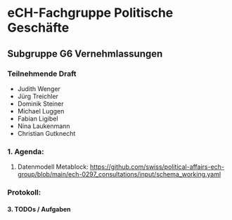 # eCH-Fachgruppe Politische Geschäfte
## Subgruppe G6 Vernehmlassungen

### Teilnehmende Draft
- Judith Wenger
- Jürg Treichler
- Dominik Steiner
- Michael Luggen
- Fabian Ligibel
- Nina Laukenmann
- Christian Gutknecht


### 1. Agenda:
1. Datenmodell Metablock: https://github.com/swiss/political-affairs-ech-group/blob/main/ech-0297_consultations/input/schema_working.yaml


### Protokoll:


#### 3. TODOs / Aufgaben
